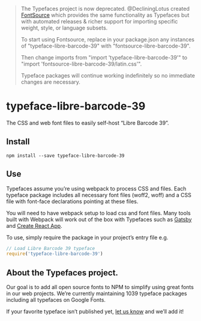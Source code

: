 >The Typefaces project is now deprecated. @DecliningLotus created
[FontSource](https://github.com/fontsource/fontsource) which provides the
same functionality as Typefaces but with automated releases & richer
support for importing specific weight, style, or language subsets.
>
>To start using Fontsource, replace in your package.json any instances of
"typeface-libre-barcode-39" with "fontsource-libre-barcode-39".
>
> Then change imports from "import 'typeface-libre-barcode-39'" to "import 'fontsource-libre-barcode-39/latin.css'".
>
>Typeface packages will continue working indefinitely so no immediate
>changes are necessary.

# typeface-libre-barcode-39

The CSS and web font files to easily self-host “Libre Barcode 39”.

## Install

`npm install --save typeface-libre-barcode-39`

## Use

Typefaces assume you’re using webpack to process CSS and files. Each typeface
package includes all necessary font files (woff2, woff) and a CSS file with
font-face declarations pointing at these files.

You will need to have webpack setup to load css and font files. Many tools built
with Webpack will work out of the box with Typefaces such as [Gatsby](https://github.com/gatsbyjs/gatsby)
and [Create React App](https://github.com/facebookincubator/create-react-app).

To use, simply require the package in your project’s entry file e.g.

```javascript
// Load Libre Barcode 39 typeface
require('typeface-libre-barcode-39')
```

## About the Typefaces project.

Our goal is to add all open source fonts to NPM to simplify using great fonts in
our web projects. We’re currently maintaining 1039 typeface packages
including all typefaces on Google Fonts.

If your favorite typeface isn’t published yet, [let us know](https://github.com/KyleAMathews/typefaces)
and we’ll add it!
